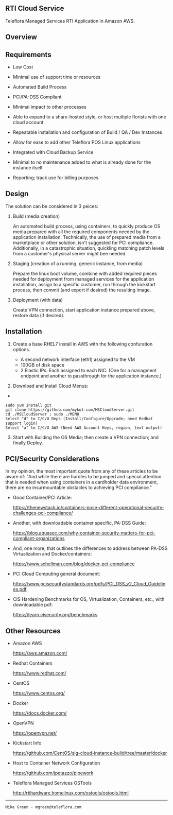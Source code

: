 RTI Cloud Service
------------------------

Teleflora Managed Services RTI Application in Amazon AWS.



Overview
------------------------



Requirements
------------------------

- Low Cost

- Minimal use of support time or resources

- Automated Build Process

- PCI/PA-DSS Compliant

- Minimal impact to other processes

- Able to expand to a share-hosted style, or host multiple florists with one cloud account

- Repeatable installation and configuration of Build / QA / Dev Instances

- Allow for ease to add other Teleflora POS Linux applications

- Integrated with Cloud Backup Service

- Minimal to no maintenance added to what is already done for the instance itself

- Reporting; track use for billing purposes


Design
------------------------

The solution can be considered in 3 peices:

1. Build (media creation)

	An automated build process, using containers, to quickly produce OS media prepared with all the required components needed by the application installation. Technically, the use of prepared media from a marketplace or other solution, isn't suggested for PCI compliance. Additionally, in a catastrophic situation, quickling matching patch levels from a customer's physical server might bee needed.

2. Staging (creation of a running, generic instance, from media)

	Prepare the linux boot volume, combine with added required pieces needed for deployment from managed services for the application installation, assign to a specific customer, run through the kickstart process, then commit (and export if desired) the resulting image.

3. Deployment (with data)

	Create VPN connection, start application instance prepared above, restore data (if desired).



Installation
------------------------

1. Create a base RHEL7 install in AWS with the following confuration options.

	- A second network interface (eth1) assigned to the VM
	- 100GB of disk space
	- 2 Elastic IPs. Each assigned to each NIC. (One for a managment endpoint and another to passthrough for the application instance.)

2. Download and Install Cloud Menus:
-

	sudo yum install git
	git clone https://github.com/mykol-com/MSCloudServer.git
	cd ./MSCloudServer ; sudo ./MENU
	Select "d" to I/C/U Deps (Install/Configure/Upgrade; need Redhat support login)
	Select "a" to I/C/U AWS (Need AWS Account Keys, region, text output)


3. Start with Building the OS Media; then create a VPN connection; and finally Deploy.



PCI/Security Considerations
------------------------

In my opinion, the most important quote from any of these articles to be aware of: "And while there are hurdles to be jumped and special attention that is needed when using containers in a cardholder data environment, there are no insurmountable obstacles to achieving PCI compliance."

- Good Container/PCI Article:

	https://thenewstack.io/containers-pose-different-operational-security-challenges-pci-compliance/

- Another, with downloadable container specific, PA-DSS Guide:

	https://blog.aquasec.com/why-container-security-matters-for-pci-compliant-organizations

- And, one more, that outlines the differences to address between PA-DSS Virtualization and Docker/containers:

	https://www.schellman.com/blog/docker-pci-compliance

- PCI Cloud Computing general document:

	https://www.pcisecuritystandards.org/pdfs/PCI_DSS_v2_Cloud_Guidelines.pdf

- CIS Hardening Benchmarks for OS, Virtualization, Containers, etc., with downloadable pdf:

	https://learn.cisecurity.org/benchmarks



Other Resources
------------------------

- Amazon AWS

	https://aws.amazon.com/

- Redhat Containers

	https://www.redhat.com/

- CentOS

	https://www.centos.org/

- Docker

	https://docs.docker.com/ 

- OpenVPN

	https://openvpn.net/

- Kickstart Info

	https://github.com/CentOS/sig-cloud-instance-build/tree/master/docker 

- Host to Container Network Configuration

	https://github.com/jpetazzo/pipework 

- Teleflora Managed Services OSTools

	http://rtihardware.homelinux.com/ostools/ostools.html 



------------------------

	Mike Green - mgreen@teleflora.com
